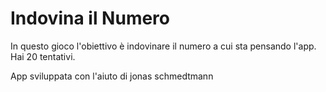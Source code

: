 # Indovina il Numero

In questo gioco l'obiettivo è indovinare il numero a cui sta pensando l'app. Hai 20 tentativi.

App sviluppata con l'aiuto di jonas schmedtmann
